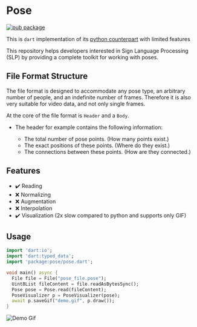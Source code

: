# Pose

[![pub package](https://img.shields.io/pub/v/pose.svg)](https://pub.dev/packages/pose)

This is `dart` implementation of its [python counterpart](https://github.com/sign-language-processing/pose/tree/master/src/python) with limited features

This repository helps developers interested in Sign Language Processing (SLP) by providing a complete toolkit for working with poses.

## File Format Structure

The file format is designed to accommodate any pose type, an arbitrary number of people, and an indefinite number of frames. 
Therefore it is also very suitable for video data, and not only single frames.

At the core of the file format is `Header` and a `Body`.

* The header for example contains the following information:

    - The total number of pose points. (How many points exist.)
    - The exact positions of these points. (Where do they exist.)
    - The connections between these points. (How are they connected.)

## Features

- ✔️ Reading
- ❌ Normalizing
- ❌ Augmentation
- ❌ Interpolation
- ✔️ Visualization (2x slow compared to python and supports only GIF)

## Usage

```dart
import 'dart:io';
import 'dart:typed_data';
import 'package:pose/pose.dart';

void main() async {
  File file = File("pose_file.pose");
  Uint8List fileContent = file.readAsBytesSync();
  Pose pose = Pose.read(fileContent);
  PoseVisualizer p = PoseVisualizer(pose);
  await p.saveGif("demo.gif", p.draw());
}
```

![Demo Gif](https://raw.githubusercontent.com/bipinkrish/pose/master/test/data/test.gif)
